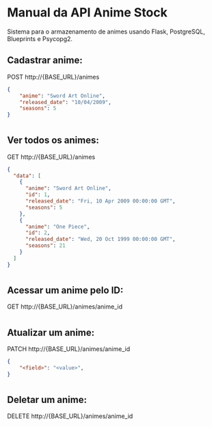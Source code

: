 # Manual da API Anime Stock

Sistema para o armazenamento de animes usando Flask, PostgreSQL, Blueprints e Psycopg2.

## Cadastrar anime:
POST http://{BASE_URL}/animes

```json
{
	"anime": "Sword Art Online",
	"released_date": "10/04/2009",
	"seasons": 5
}

```
#

## Ver todos os animes:
GET http://{BASE_URL}/animes

```json
{
  "data": [
    {
      "anime": "Sword Art Online",
      "id": 1,
      "released_date": "Fri, 10 Apr 2009 00:00:00 GMT",
      "seasons": 5
    },
    {
      "anime": "One Piece",
      "id": 2,
      "released_date": "Wed, 20 Oct 1999 00:00:00 GMT",
      "seasons": 21
    }
  ]
}

```
#

## Acessar um anime pelo ID:
GET http://{BASE_URL}/animes/anime_id
#

## Atualizar um anime:
PATCH http://{BASE_URL}/animes/anime_id

```json
{
    "<field>": "<value>",
}
```
#

## Deletar um anime:
DELETE http://{BASE_URL}/animes/anime_id
#